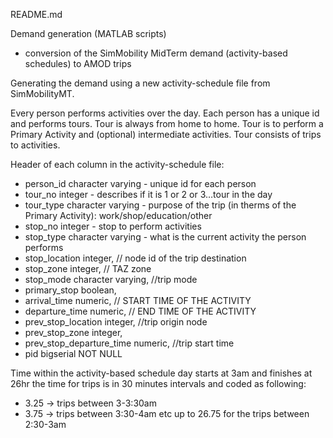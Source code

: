 README.md

Demand generation (MATLAB scripts)
- conversion of the SimMobility MidTerm demand (activity-based schedules) to AMOD trips 

Generating the demand using a new activity-schedule file from SimMobilityMT.

Every person performs activities over the day. Each person has a unique id and performs tours. Tour is always from home to home. Tour is to perform a Primary Activity and (optional) intermediate activities. Tour consists of trips to activities.

Header of each column in the activity-schedule file:

-   person_id character varying - unique id for each person
-   tour_no integer - describes if it is 1 or 2 or 3…tour in the day
-   tour_type character varying - purpose of the trip (in therms of the Primary Activity): work/shop/education/other
-   stop_no integer - stop to perform activities
-   stop_type character varying - what is the current activity the person performs
-   stop_location integer, // node id of the trip destination
-   stop_zone integer, // TAZ zone
-   stop_mode character varying, //trip mode
-   primary_stop boolean,
-   arrival_time numeric, // START TIME OF THE ACTIVITY
-   departure_time numeric, // END TIME OF THE ACTIVITY
-   prev_stop_location integer, //trip origin node
-   prev_stop_zone integer,
-   prev_stop_departure_time numeric, //trip start time
-   pid bigserial NOT NULL

Time within the activity-based schedule
day starts at 3am and finishes at 26hr
the time for trips is in 30 minutes intervals and coded as following:
- 3.25 -> trips between 3-3:30am
- 3.75 -> trips between 3:30-4am etc up to 26.75 for the trips between 2:30-3am